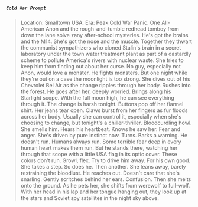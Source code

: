 ##### `Cold War Prompt`
>Location: Smalltown USA.
>Era: Peak Cold War Panic.
>One All-American Anon and the rough-and-tumble redhead tomboy from down the lane solve zany after-school mysteries.
>He's got the brains and the M14. She's got the nose and the muscle.
>Together they thwart the communist sympathizers who cloned Stalin's brain in a secret laboratory under the town water treatment plant as part of a dastardly scheme to pollute America's rivers with nuclear waste.
>She tries to keep him from finding out about her curse. No guy, especially not Anon, would love a monster. He fights monsters.
>But one night while they're out on a case the moonlight is too strong.
>She dives out of his Chevrolet Bel Air as the change ripples through her body. Rushes into the forest.
>He goes after her, deeply worried. Brings along his Starlight scope. With the full moon high, he can see everything through it.
>The change is harsh tonight. Buttons pop off her flannel shirt. Her jeans tear open. Claws burst from her fingers as fur floods across her body. Usually she can control it, especially when she's choosing to change, but tonight's a chiller-thriller.
>Bloodcurdling howl.
>She smells him. Hears his heartbeat. Knows he saw her. Fear and anger. She's driven by pure instinct now. Turns. Barks a warning.
>He doesn't run. Humans always run. Some terrible fear deep in every human heart makes them run. But he stands there, watching her through that scope with a little USA flag in its optic cover. These colors don't run.
>Growl, flex. Try to drive him away. For his own good. She takes a step. So does he. Then another. She leans away, barely restraining the bloodlust.
>He reaches out. Doesn't care that she's snarling. Gently scritches behind her ears.
>Confusion. Then she melts onto the ground. As he pets her, she shifts from werewolf to full-wolf.
>With her head in his lap and her tongue hanging out, they look up at the stars and Soviet spy satellites in the night sky above.
